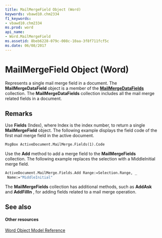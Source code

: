 ```yaml
---
title: MailMergeField Object (Word)
keywords: vbawd10.chm2334
f1_keywords:
- vbawd10.chm2334
ms.prod: word
api_name:
- Word.MailMergeField
ms.assetid: 8beb6228-079c-008c-10aa-3f8f711fcf5c
ms.date: 06/08/2017
---
```



# MailMergeField Object (Word)

Represents a single mail merge field in a document. The **MailMergeDataField** object is a member of the **[MailMergeDataFields](mailmergedatafields-object-word.md)** collection. The **MailMergeDataFields** collection includes all the mail merge related fields in a document.


## Remarks

Use **Fields** (Index), where Index is the index number, to return a single **MailMergeField** object. The following example displays the field code of the first mail merge field in the active document.


```vb
MsgBox ActiveDocument.MailMerge.Fields(1).Code
```

Use the **Add** method to add a merge field to the **MailMergeFields** collection. The following example replaces the selection with a MiddleInitial merge field.




```vb
ActiveDocument.MailMerge.Fields.Add Range:=Selection.Range, _ 
 Name:="MiddleInitial"
```

The **MailMergeFields** collection has additional methods, such as **AddAsk** and **AddFillIn** , for adding fields related to a mail merge operation.


## See also


#### Other resources



[Word Object Model Reference](http://msdn.microsoft.com/library/be452561-b436-bb9b-6f94-3faa9a74a6fd%28Office.15%29.aspx)

